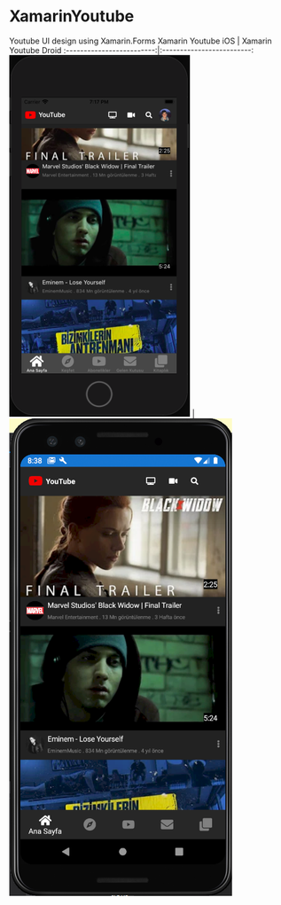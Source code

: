 # XamarinYoutube
Youtube UI design using Xamarin.Forms
Xamarin Youtube iOS            |  Xamarin Youtube Droid
:-------------------------:|:-------------------------:
![Xamarin Youtube iOS](/images/xfyoutubeios.png)  |  ![Xamarin Youtube Droid](/images/xfyoutubedroid.PNG)
